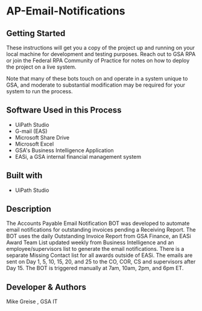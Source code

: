 # AP-Email-Notifications

## Getting Started 

These instructions will get you a copy of the project up and running on your local machine for development and testing purposes. Reach out to GSA RPA or join the Federal RPA Community of Practice for notes on how to deploy the project on a live system.

Note that many of these bots touch on and operate in a system unique to GSA, and moderate to substantial modification may be required for your system to run the process. 

## Software Used in this Process
* UiPath Studio
* G-mail (EAS) 
* Microsoft Share Drive 
* Microsoft Excel
* GSA's Business Intelligence Application
* EASi, a GSA internal financial management system


## Built with 
* UiPath Studio 

## Description  
The Accounts Payable Email Notification BOT was developed to automate email notifications for outstanding invoices pending a Receiving Report.  The BOT uses the daily Outstanding Invoice Report from GSA Finance, an EASi Award Team List updated weekly from Business Intelligence and an employee/supervisors list to generate the email notifications.  There is a separate Missing Contact list for all awards outside of EASi.  The emails are sent on Day 1, 5, 10, 15, 20, and 25 to the CO, COR, CS and supervisors after Day 15.  The BOT is triggered manually at 7am, 10am, 2pm, and 6pm ET.   

## Developer & Authors
Mike Greise 
, GSA IT
